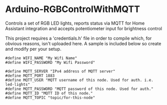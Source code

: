 # Arduino-RGBControlWithMQTT
Controls a set of RGB LED lights, reports status via MQTT for Home Assistant integration and accepts potentiometer input for brightness control

This project requires a 'credentials.h' file in order to compile which, for obvious reasons, isn't uploaded here. A sample is included below so create and modify per your setup.

```
#define WIFI_NAME "My Wifi Name"
#define WIFI_PASSWORD "My Wifi Password"

#define MQTT_SERVER "IPv4 address of MQTT server"
#define MQTT_PORT 1883
#define MQTT_USER "MQTT username of this node. Used for auth. i.e. led-lights"
#define MQTT_PASSWORD "MQTT password of this node. Used for auth."
#define MQTT_ID "MQTT ID of this node."
#define MQTT_TOPIC "topic/for-this-node"
```
